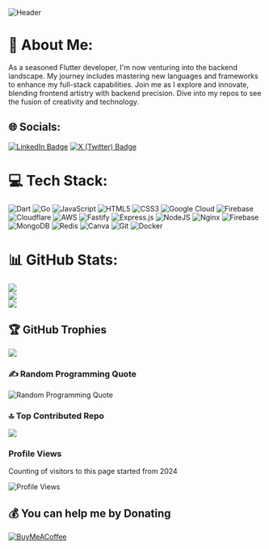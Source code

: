![Header](https://github.com/frkudn/ffurqanuddin/blob/main/github-header-gif.gif)
# 💫 About Me:
As a seasoned Flutter developer, I'm now venturing into the backend landscape. My journey includes mastering new languages and frameworks to enhance my full-stack capabilities. Join me as I explore and innovate, blending frontend artistry with backend precision. Dive into my repos to see the fusion of creativity and technology.


## 🌐 Socials:
[![LinkedIn Badge](https://img.shields.io/badge/-LinkedIn-blue?style=flat-square&logo=LinkedIn&logoColor=white&link=https://pk.linkedin.com/in/ffurqanuddin)](https://pk.linkedin.com/in/ffurqanuddin?trk=profile-badge) 
[![X (Twitter) Badge](https://img.shields.io/badge/-X-1DA1F2?style=flat-square&logo=Twitter&logoColor=white&link=https://twitter.com/frkudn)](https://twitter.com/frkudn)
             

# 💻 Tech Stack:
![Dart](https://img.shields.io/badge/dart-%230175C2.svg?style=for-the-badge&logo=dart&logoColor=white) ![Go](https://img.shields.io/badge/go-%2300ADD8.svg?style=for-the-badge&logo=go&logoColor=white) ![JavaScript](https://img.shields.io/badge/javascript-%23323330.svg?style=for-the-badge&logo=javascript&logoColor=%23F7DF1E) ![HTML5](https://img.shields.io/badge/html5-%23E34F26.svg?style=for-the-badge&logo=html5&logoColor=white) ![CSS3](https://img.shields.io/badge/css3-%231572B6.svg?style=for-the-badge&logo=css3&logoColor=white) ![Google Cloud](https://img.shields.io/badge/GoogleCloud-%234285F4.svg?style=for-the-badge&logo=google-cloud&logoColor=white) ![Firebase](https://img.shields.io/badge/firebase-%23039BE5.svg?style=for-the-badge&logo=firebase) ![Cloudflare](https://img.shields.io/badge/Cloudflare-F38020?style=for-the-badge&logo=Cloudflare&logoColor=white) ![AWS](https://img.shields.io/badge/AWS-%23FF9900.svg?style=for-the-badge&logo=amazon-aws&logoColor=white) ![Fastify](https://img.shields.io/badge/fastify-%23000000.svg?style=for-the-badge&logo=fastify&logoColor=white) ![Express.js](https://img.shields.io/badge/express.js-%23404d59.svg?style=for-the-badge&logo=express&logoColor=%2361DAFB) ![NodeJS](https://img.shields.io/badge/node.js-6DA55F?style=for-the-badge&logo=node.js&logoColor=white) ![Nginx](https://img.shields.io/badge/nginx-%23009639.svg?style=for-the-badge&logo=nginx&logoColor=white) ![Firebase](https://img.shields.io/badge/firebase-a08021?style=for-the-badge&logo=firebase&logoColor=ffcd34) ![MongoDB](https://img.shields.io/badge/MongoDB-%234ea94b.svg?style=for-the-badge&logo=mongodb&logoColor=white) ![Redis](https://img.shields.io/badge/redis-%23DD0031.svg?style=for-the-badge&logo=redis&logoColor=white) ![Canva](https://img.shields.io/badge/Canva-%2300C4CC.svg?style=for-the-badge&logo=Canva&logoColor=white) ![Git](https://img.shields.io/badge/git-%23F05033.svg?style=for-the-badge&logo=git&logoColor=white) ![Docker](https://img.shields.io/badge/docker-%230db7ed.svg?style=for-the-badge&logo=docker&logoColor=white)
# 📊 GitHub Stats:
![](https://github-readme-stats.vercel.app/api?username=ffurqanuddin&theme=vision-friendly-dark&hide_border=false&include_all_commits=true&count_private=true)<br/>
![](https://github-readme-streak-stats.herokuapp.com/?user=frkudn&theme=vision-friendly-dark&hide_border=false)<br/>
![](https://github-readme-stats.vercel.app/api/top-langs/?username=frkudn&theme=vision-friendly-dark&hide_border=false&include_all_commits=true&count_private=true&layout=compact)


## 🏆 GitHub Trophies
![](https://github-profile-trophy.vercel.app/?username=frkudn&theme=ambient_gradient&no-frame=false&no-bg=false&margin-w=4)

### ✍️ Random Programming Quote
![Random Programming Quote](https://readme-typing-svg.herokuapp.com?font=Fira+Code&size=22&pause=1000&color=F7F7F7&center=true&vCenter=true&width=500&lines=Write+Code+%2C+Change+the+World;Bug+fixes+are+part+of+life;Code+is+Poetry)


### 🔝 Top Contributed Repo
![](https://github-contributor-stats.vercel.app/api?username=frkudn&limit=5&theme=ambient_gradient&combine_all_yearly_contributions=true)

### Profile Views
Counting of visitors to this page started from 2024

![Profile Views](https://count.getloli.com/get/@frkudn?theme=rule34)


  ## 💰 You can help me by Donating

[![BuyMeACoffee](https://img.shields.io/badge/Buy%20Me%20a%20Coffee-%23FFDD00.svg?style=for-the-badge&logo=buy-me-a-coffee&logoColor=black)](https://buymeacoffee.com/furqanuddin)


